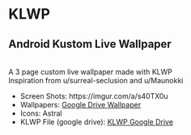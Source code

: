 # KLWP
<h2>Android Kustom Live Wallpaper</h2> <br>
A 3 page custom live wallpaper made with KLWP <br>
Inspiration from u/surreal-seclusion and u/Maunokki <br>

  <ul>
<li> Screen Shots: https://imgur.com/a/s40TX0u </li>
<li> Wallpapers: <a href="https://drive.google.com/drive/folders/1j9hjOUBpZLUFkMa7YR8jIDXlmLyNWErp?usp=sharing"> Google Drive Wallpaper </a></li>
<li> Icons: Astral </li>
<li> KLWP File (google drive): <a href="https://drive.google.com/drive/folders/1qa2tMMwh4rLwCdQpUt6YkdqTy85jSaka?usp=sharing"> KLWP Google Drive</a></li>
</ul>
